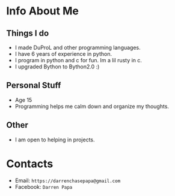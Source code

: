 # Info About Me

## Things I do
- I made DuProL and other programming languages.
- I have 6 years of experience in python.
- I program in python and c for fun. Im a lil rusty in c.
- I upgraded Bython to Bython2.0 :)

## Personal Stuff
- Age 15
- Programming helps me calm down and organize my thoughts.

## Other
- I am open to helping in projects.

# Contacts
- Email: `https://darrenchasepapa@gmail.com`
- Facebook: `Darren Papa`
